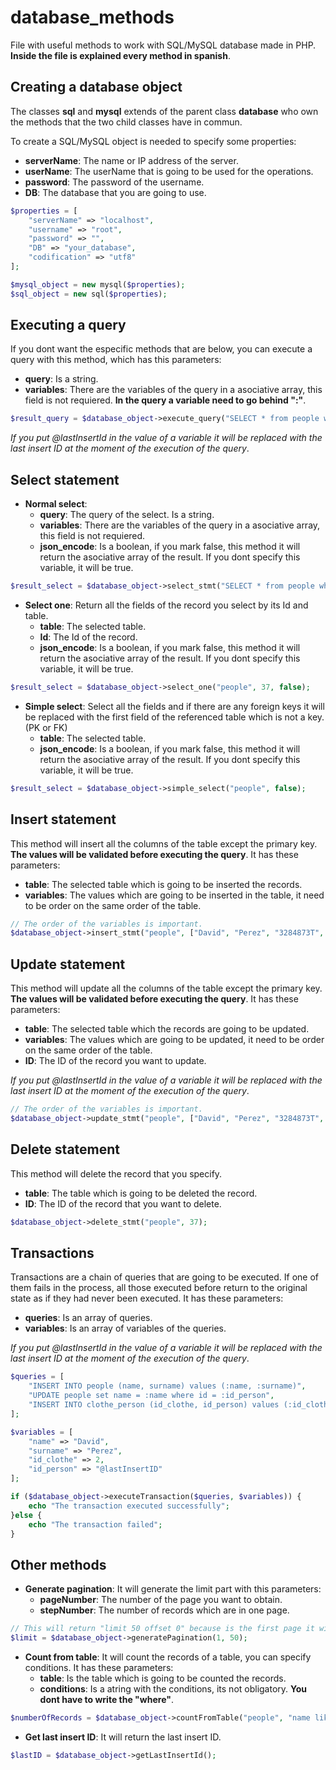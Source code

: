 # database_methods
File with useful methods to work with SQL/MySQL database made in PHP. **Inside the file is explained every method in spanish**.

## Creating a database object
The classes **sql** and **mysql** extends of the parent class **database** who own the methods that the two child classes have in commun.

To create a SQL/MySQL object is needed to specify some properties:
* **serverName**: The name or IP address of the server.
* **userName**: The userName that is going to be used for the operations.
* **password**: The password of the username.
* **DB**: The database that you are going to use.

```php
$properties = [
    "serverName" => "localhost",
    "username" => "root",
    "password" => "",
    "DB" => "your_database",
    "codification" => "utf8"
];

$mysql_object = new mysql($properties);
$sql_object = new sql($properties);
```
## Executing a query
If you dont want the especific methods that are below, you can execute a query with this method, which has this parameters:
* **query**: Is a string.
* **variables**: There are the variables of the query in a asociative array, this field is not requiered. **In the query a variable need to go behind ":"**.

```php
$result_query = $database_object->execute_query("SELECT * from people where name = :nameVar and surname = :surnameVar", ["nameVar"=> "David", "surnameVar"=> "Perez"]);
```

*If you put @lastInsertId in the value of a variable it will be replaced with the last insert ID at the moment of the execution of the query*.

## Select statement

* **Normal select**:
    * **query**: The query of the select. Is a string.
    * **variables**: There are the variables of the query in a asociative array, this field is not requiered.
    * **json_encode**: Is a boolean, if you mark false, this method it will return the asociative array of the result. If you dont specify this variable, it will be true.
```php
$result_select = $database_object->select_stmt("SELECT * from people where name = :nameVar and surname = :surnameVar", ["nameVar"=> "David", "surnameVar"=> "Perez"], false);
```
* **Select one**: Return all the fields of the record you select by its Id and table.
    * **table**: The selected table.
    * **Id**: The Id of the record.
    * **json_encode**: Is a boolean, if you mark false, this method it will return the asociative array of the result. If you dont specify this variable, it will be true.
```php
$result_select = $database_object->select_one("people", 37, false);
```
* **Simple select**: Select all the fields and if there are any foreign keys it will be replaced with the first field of the referenced table which is not a key. (PK or FK)
    * **table**: The selected table.
    * **json_encode**: Is a boolean, if you mark false, this method it will return the asociative array of the result.  If you dont specify this variable, it will be true.
```php
$result_select = $database_object->simple_select("people", false);
```

## Insert statement
This method will insert all the columns of the table except the primary key. **The values will be validated before executing the query**. It has these parameters:
* **table**: The selected table which is going to be inserted the records.
* **variables**: The values which are going to be inserted in the table, it need to be order on the same order of the table.

```php
// The order of the variables is important.
$database_object->insert_stmt("people", ["David", "Perez", "3284873T", "Spain", "Man", "2005-4-24"]);
```

## Update statement
This method will update all the columns of the table except the primary key. **The values will be validated before executing the query**. It has these parameters:
* **table**: The selected table which the records are going to be updated.
* **variables**: The values which are going to be updated, it need to be order on the same order of the table.
* **ID**: The ID of the record you want to update.

*If you put @lastInsertId in the value of a variable it will be replaced with the last insert ID at the moment of the execution of the query*.

```php
// The order of the variables is important.
$database_object->update_stmt("people", ["David", "Perez", "3284873T", "Spain", "Man", "2005-4-24"], 37);
```

## Delete statement
This method will delete the record that you specify.
* **table**: The table which is going to be deleted the record.
* **ID**: The ID of the record that you want to delete.
```php
$database_object->delete_stmt("people", 37);
```


## Transactions
Transactions are a chain of queries that are going to be executed. If one of them fails in the process, all those executed before return to the original state as if they had never been executed. It has these parameters:
* **queries**: Is an array of queries.
* **variables**: Is an array of variables of the queries.

*If you put @lastInsertId in the value of a variable it will be replaced with the last insert ID at the moment of the execution of the query*.

```php
$queries = [
    "INSERT INTO people (name, surname) values (:name, :surname)",
    "UPDATE people set name = :name where id = :id_person",
    "INSERT INTO clothe_person (id_clothe, id_person) values (:id_clothe, :id_person)"
];

$variables = [
    "name" => "David",
    "surname" => "Perez",
    "id_clothe" => 2,
    "id_person" => "@lastInsertID"
];

if ($database_object->executeTransaction($queries, $variables)) {
    echo "The transaction executed successfully";
}else {
    echo "The transaction failed";
}
```

## Other methods

* **Generate pagination**: It will generate the limit part with this parameters:
    * **pageNumber**: The number of the page you want to obtain.
    * **stepNumber**: The number of records which are in one page.
```php
// This will return "limit 50 offset 0" because is the first page it will return the first 50 records.
$limit = $database_object->generatePagination(1, 50);
```

* **Count from table**: It will count the records of a table, you can specify conditions. It has these parameters:
    * **table**: Is the table which is going to be counted the records.
    * **conditions**: Is a atring with the conditions, its not obligatory. **You dont have to write the "where"**.
```php
$numberOfRecords = $database_object->countFromTable("people", "name like '%Da%' and surname = 'Perez'");
```

* **Get last insert ID**: It will return the last insert ID.
```php
$lastID = $database_object->getLastInsertId();
```




